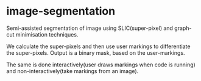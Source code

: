 # image-segmentation
Semi-assisted segmentation of image using SLIC(super-pixel) and graph-cut minimisation techniques. 

We calculate the super-pixels and then use user markings to differentiate the super-pixels.
Output is a binary mask, based on the user-markings.

The same is done interactively(user draws markings when code is running) and non-interactively(take markings from an image).
